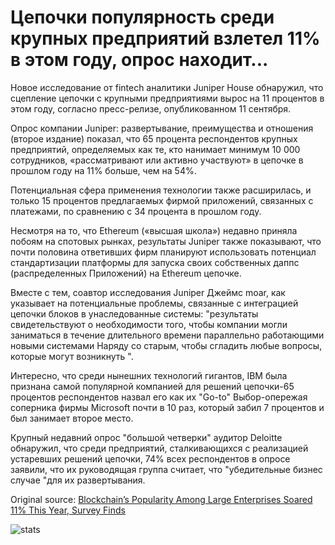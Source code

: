 # Цепочки популярность среди крупных предприятий взлетел 11% в этом году, опрос находит...

Новое исследование от fintech аналитики Juniper House обнаружил, что сцепление цепочки с крупными предприятиями вырос на 11 процентов в этом году, согласно пресс-релизе, опубликованном 11 сентября.

Опрос компании Juniper: развертывание, преимущества и отношения (второе издание) показал, что 65 процента респондентов крупных предприятий, определяемых как те, кто нанимает минимум 10 000 сотрудников, «рассматривают или активно участвуют» в цепочке в прошлом году на 11% больше, чем на 54%.

Потенциальная сфера применения технологии также расширилась, и только 15 процентов предлагаемых фирмой приложений, связанных с платежами, по сравнению с 34 процента в прошлом году.

Несмотря на то, что Ethereum («высшая школа») недавно приняла побоям на спотовых рынках, результаты Juniper также показывают, что почти половина ответивших фирм планируют использовать потенциал стандартизации платформы для запуска своих собственных даппс (распределенных Приложений) на Ethereum цепочке.

Вместе с тем, соавтор исследования Juniper Джеймс moar, как указывает на потенциальные проблемы, связанные с интеграцией цепочки блоков в унаследованные системы: "результаты свидетельствуют о необходимости того, чтобы компании могли заниматься в течение длительного времени параллельно работающими новыми системами Наряду со старым, чтобы сгладить любые вопросы, которые могут возникнуть ".

Интересно, что среди нынешних технологий гигантов, IBM была признана самой популярной компанией для решений цепочки-65 процентов респондентов назвал его как их "Go-to" Выбор-опережая соперника фирмы Microsoft почти в 10 раз, который забил 7 процентов и был занимает второе место.

Крупный недавний опрос "большой четверки" аудитор Deloitte обнаружил, что среди предприятий, сталкивающихся с реализацией устаревших решений цепочки, 74% всех респондентов в опросе заявили, что их руководящая группа считает, что "убедительные бизнес случае "для их развертывания.

Original source: [Blockchain’s Popularity Among Large Enterprises Soared 11% This Year, Survey Finds](https://cointelegraph.com/news/blockchains-popularity-among-large-enterprises-soared-11-this-year-survey-finds)

![stats](https://c.statcounter.com/11760860/0/a89fa40b/1/ "stats")